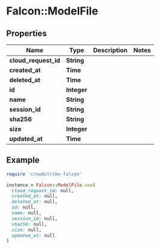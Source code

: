 # Falcon::ModelFile

## Properties

| Name | Type | Description | Notes |
| ---- | ---- | ----------- | ----- |
| **cloud_request_id** | **String** |  |  |
| **created_at** | **Time** |  |  |
| **deleted_at** | **Time** |  |  |
| **id** | **Integer** |  |  |
| **name** | **String** |  |  |
| **session_id** | **String** |  |  |
| **sha256** | **String** |  |  |
| **size** | **Integer** |  |  |
| **updated_at** | **Time** |  |  |

## Example

```ruby
require 'crowdstrike-falcon'

instance = Falcon::ModelFile.new(
  cloud_request_id: null,
  created_at: null,
  deleted_at: null,
  id: null,
  name: null,
  session_id: null,
  sha256: null,
  size: null,
  updated_at: null
)
```

